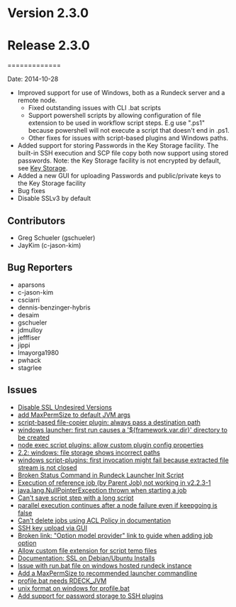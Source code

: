 # Version 2.3.0



# Release 2.3.0
=============

Date: 2014-10-28

* Improved support for use of Windows, both as a Rundeck server
    and a remote node.
    * Fixed outstanding issues with CLI .bat scripts
    * Support powershell scripts by allowing configuration
        of file extension to be used in workflow script steps.
        E.g use ".ps1" because powershell will not execute a script
        that doesn't end in .ps1.
    * Other fixes for issues with script-based plugins and Windows paths.
* Added support for storing Passwords in the Key Storage facility.
    The built-in SSH execution and SCP file copy
    both now support using stored passwords.
    Note: the Key Storage facility is not encrypted by default, see
    [Key Storage](/administration/key-storage/key-storage.md).
* Added a new GUI for uploading Passwords and public/private keys
    to the Key Storage facility
* Bug fixes
* Disable SSLv3 by default

## Contributors

* Greg Schueler (gschueler)
* JayKim (c-jason-kim)

## Bug Reporters

* aparsons
* c-jason-kim
* csciarri
* dennis-benzinger-hybris
* desaim
* gschueler
* jdmulloy
* jefffiser
* jippi
* lmayorga1980
* pwhack
* stagrlee

## Issues

* [Disable SSL Undesired Versions](https://github.com/rundeck/rundeck/issues/987)
* [add MaxPermSize to default JVM args](https://github.com/rundeck/rundeck/issues/985)
* [script-based file-copier plugin: always pass a destination path](https://github.com/rundeck/rundeck/issues/981)
* [windows launcher: first run causes a '${framework.var.dir}' directory to be created](https://github.com/rundeck/rundeck/issues/980)
* [node exec script plugins: allow custom plugin config properties](https://github.com/rundeck/rundeck/issues/979)
* [2.2: windows: file storage shows incorrect paths](https://github.com/rundeck/rundeck/issues/978)
* [windows script-plugins: first invocation might fail because extracted file stream is not closed](https://github.com/rundeck/rundeck/issues/977)
* [Broken Status Command in Rundeck Launcher Init Script ](https://github.com/rundeck/rundeck/issues/973)
* [Execution of reference job (by Parent Job) not working in v2.2.3-1](https://github.com/rundeck/rundeck/issues/968)
* [java.lang.NullPointerException thrown when starting a job](https://github.com/rundeck/rundeck/issues/964)
* [Can't save script step with a long script](https://github.com/rundeck/rundeck/issues/963)
* [parallel execution continues after a node failure even if keepgoing is false](https://github.com/rundeck/rundeck/pull/962)
* [Can't delete jobs using ACL Policy in documentation](https://github.com/rundeck/rundeck/issues/961)
* [SSH key upload via GUI](https://github.com/rundeck/rundeck/issues/957)
* [Broken link: "Option model provider" link to guide when adding job option](https://github.com/rundeck/rundeck/issues/945)
* [Allow custom file extension for script temp files](https://github.com/rundeck/rundeck/issues/933)
* [Documentation: SSL on Debian/Ubuntu Installs](https://github.com/rundeck/rundeck/issues/914)
* [Issue with run.bat file on windows hosted rundeck instance](https://github.com/rundeck/rundeck/issues/843)
* [Add a MaxPermSize to recommended launcher commandline](https://github.com/rundeck/rundeck/issues/687)
* [profile.bat needs RDECK_JVM](https://github.com/rundeck/rundeck/issues/570)
* [unix format on windows for profile.bat](https://github.com/rundeck/rundeck/issues/569)
* [Add support for password storage to SSH plugins](https://github.com/rundeck/rundeck/issues/989)
